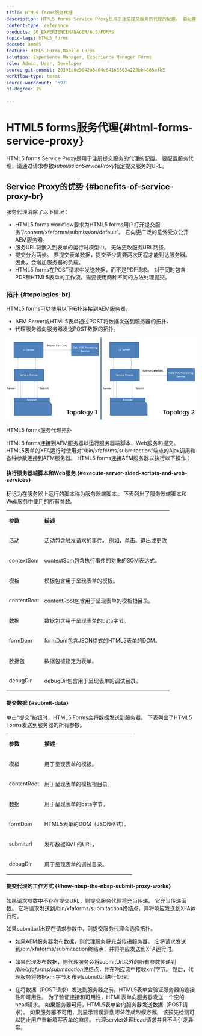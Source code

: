 ```yaml
---
title: HTML5 forms服务代理
description: HTML5 forms Service Proxy是用于注册提交服务的代理的配置。 要配置服务代理，请通过请求参数submissionServiceProxy指定提交服务的URL。
content-type: reference
products: SG_EXPERIENCEMANAGER/6.5/FORMS
topic-tags: hTML5_forms
docset: aem65
feature: HTML5 Forms,Mobile Forms
solution: Experience Manager, Experience Manager Forms
role: Admin, User, Developer
source-git-commit: 29391c8e3042a8a04c64165663a228bb4886afb5
workflow-type: tm+mt
source-wordcount: '697'
ht-degree: 1%

---
```


# HTML5 forms服务代理{#html-forms-service-proxy}

HTML5 forms Service Proxy是用于注册提交服务的代理的配置。 要配置服务代理，请通过请求参数&#x200B;*submissionServiceProxy*&#x200B;指定提交服务的URL。

## Service Proxy的优势 {#benefits-of-service-proxy-br}

服务代理消除了以下情况：

* HTML5 forms workflow要求为HTML5 forms用户打开提交服务“/content/xfaforms/submission/default”。 它向更广泛的意外受众公开AEM服务器。
* 服务URL将嵌入到表单的运行时模型中。 无法更改服务URL路径。
* 提交分为两步。 要提交表单数据，提交至少需要两次历程才能到达服务器。 因此，会增加服务器的负载。
* HTML5 forms在POST请求中发送数据，而不是PDF请求。 对于同时包含PDF和HTML5表单的工作流，需要使用两种不同的方法处理提交。

### 拓扑 {#topologies-br}

HTML5 forms可以使用以下拓扑连接到AEM服务器。

* AEM Server或HTML5表单通过POST将数据发送到服务器的拓扑。
* 代理服务器向服务器发送POST数据的拓扑。

![HTML5 forms服务代理拓扑](assets/topology.png)

HTML5 forms服务代理拓扑

HTML5 forms连接到AEM服务器以运行服务器端脚本、Web服务和提交。 HTML5表单的XFA运行时使用对“/bin/xfaforms/submitaction”端点的Ajax调用和各种参数连接到AEM服务器。 HTML5 forms连接AEM服务器以执行以下操作：

#### 执行服务器端脚本和Web服务 {#execute-server-sided-scripts-and-web-services}

标记为在服务器上运行的脚本称为服务器端脚本。 下表列出了服务器端脚本和Web服务中使用的所有参数。

<table>
 <tbody>
  <tr>
   <td><p><strong>参数</strong></p> </td>
   <td><p><strong>描述</strong></p> </td>
  </tr>
  <tr>
   <td><p>活动</p> </td>
   <td><p>活动包含触发请求的事件。 例如，单击、退出或更改</p> </td>
  </tr>
  <tr>
   <td><p>contextSom</p> </td>
   <td><p>contextSom包含执行事件的对象的SOM表达式。</p> </td>
  </tr>
  <tr>
   <td><p>模板</p> </td>
   <td><p>模板包含用于呈现表单的模板。</p> </td>
  </tr>
  <tr>
   <td><p>contentRoot</p> </td>
   <td><p>contentRoot包含用于呈现表单的模板根目录。</p> </td>
  </tr>
  <tr>
   <td><p>数据</p> </td>
   <td><p>数据包含用于呈现表单的bata字节。</p> </td>
  </tr>
  <tr>
   <td><p>formDom</p> </td>
   <td><p>formDom包含JSON格式的HTML5表单的DOM。</p> </td>
  </tr>
  <tr>
   <td><p>数据包</p> </td>
   <td><p>数据包被指定为表单。</p> </td>
  </tr>
  <tr>
   <td><p>debugDir</p> </td>
   <td><p>debugDir包含用于呈现表单的调试目录。</p> </td>
  </tr>
 </tbody>
</table>

#### 提交数据 {#submit-data}

单击“提交”按钮时，HTML5 Forms会将数据发送到服务器。 下表列出了HTML5 Forms发送到服务器的所有参数。

<table>
 <tbody>
  <tr>
   <td><p><strong>参数</strong></p> </td>
   <td><p><strong>描述</strong></p> </td>
  </tr>
  <tr>
   <td><p>模板</p> </td>
   <td><p>用于呈现表单的模板。</p> </td>
  </tr>
  <tr>
   <td><p>contentRoot</p> </td>
   <td><p>用于呈现表单的模板根目录。</p> </td>
  </tr>
  <tr>
   <td><p>数据</p> </td>
   <td><p>用于呈现表单的bata字节。</p> </td>
  </tr>
  <tr>
   <td><p>formDom</p> </td>
   <td><p>HTML5表单的DOM（JSON格式）。</p> </td>
  </tr>
  <tr>
   <td><p>submiturl</p> </td>
   <td><p>发布数据XML的URL。</p> </td>
  </tr>
  <tr>
   <td><p>debugDir</p> </td>
   <td><p>用于呈现表单的调试目录。</p> </td>
  </tr>
 </tbody>
</table>

#### 提交代理的工作方式 {#how-nbsp-the-nbsp-submit-proxy-works}

如果请求参数中不存在提交URL，则提交服务代理将充当传递。 它充当传递函数。 它将请求发送到/bin/xfaforms/submitaction终结点，并将响应发送到XFA运行时。

如果submiturl出现在请求参数中，则提交服务代理会选择拓扑。

* 如果AEM服务器发布数据，则代理服务将充当传递服务器。 它将请求发送到/bin/xfaforms/submitaction终结点，并将响应发送到XFA运行时。
* 如果代理发布数据，则代理服务会将submitUrl以外的所有参数传递到&#x200B;*/bin/xfaforms/submitaction*&#x200B;终结点，并在响应流中接收xml字节。 然后，代理服务将数据xml字节发布到submitUrl进行处理。

* 在将数据（POST请求）发送到服务器之前，HTML5表单会验证服务器的连接性和可用性。 为了验证连接和可用性，HTML表单向服务器发送一个空的head请求。 如果服务器可用，HTML5表单会向服务器发送数据（POST请求）。 如果服务器不可用，则显示错误消息&#x200B;*无法连接到服务器*。 该预先检测可以防止用户重新填写表单的麻烦。 代理servlet处理head请求并且不会引发异常。
